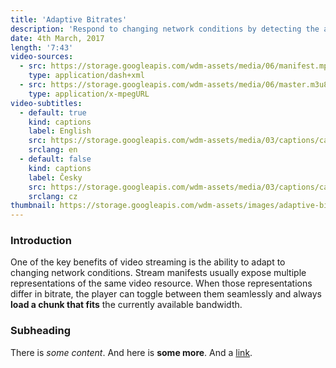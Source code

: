 ```yaml
---
title: 'Adaptive Bitrates'
description: 'Respond to changing network conditions by detecting the available bandwidth and inserting video chunks of appropriate bitrates.'
date: 4th March, 2017
length: '7:43'
video-sources:
  - src: https://storage.googleapis.com/wdm-assets/media/06/manifest.mpd?1
    type: application/dash+xml
  - src: https://storage.googleapis.com/wdm-assets/media/06/master.m3u8
    type: application/x-mpegURL
video-subtitles:
  - default: true
    kind: captions
    label: English
    src: https://storage.googleapis.com/wdm-assets/media/03/captions/cap-en.vtt
    srclang: en
  - default: false
    kind: captions
    label: Česky
    src: https://storage.googleapis.com/wdm-assets/media/03/captions/cap-cz.vtt
    srclang: cz
thumbnail: https://storage.googleapis.com/wdm-assets/images/adaptive-bitrates.png
---
```

### Introduction

One of the key benefits of video streaming is the ability to adapt to changing network conditions. Stream manifests usually expose multiple representations of the same video resource. When those representations differ in bitrate, the player can toggle between them seamlessly and always **load a chunk that fits** the currently available bandwidth.
### Subheading

There is *some content*. And here is **some more**. And a [link](http://test.com).
